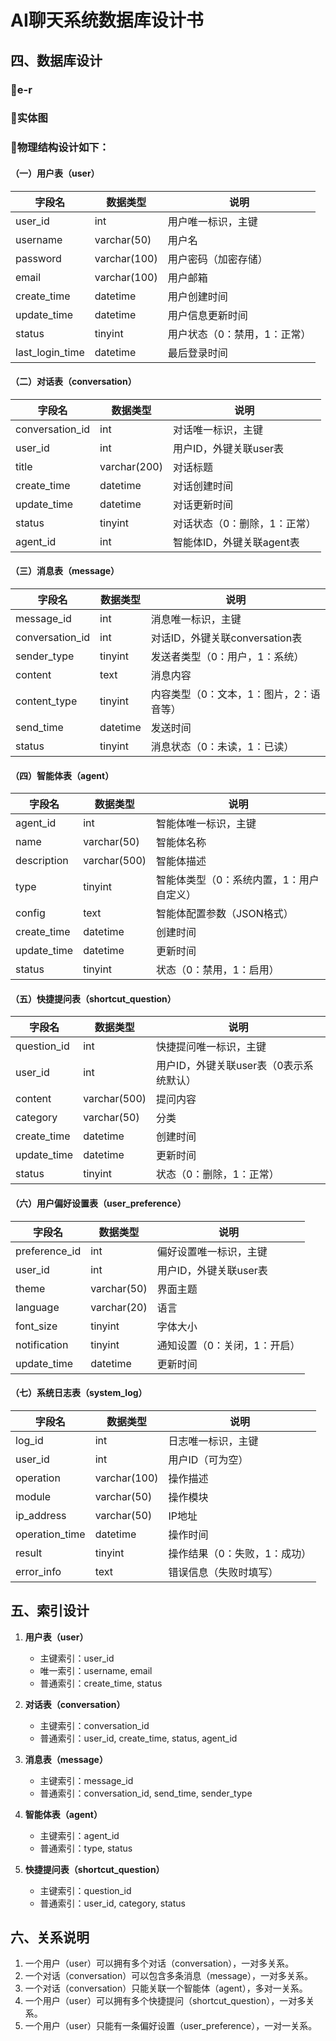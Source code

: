 # AI聊天系统数据库设计书

## 四、数据库设计

### e-r

### 实体图

### 物理结构设计如下：

#### （一）用户表（user）

| 字段名 | 数据类型 | 说明 |
| ------ | -------- | ---- |
| user_id | int | 用户唯一标识，主键 |
| username | varchar(50) | 用户名 |
| password | varchar(100) | 用户密码（加密存储） |
| email | varchar(100) | 用户邮箱 |
| create_time | datetime | 用户创建时间 |
| update_time | datetime | 用户信息更新时间 |
| status | tinyint | 用户状态（0：禁用，1：正常） |
| last_login_time | datetime | 最后登录时间 |

#### （二）对话表（conversation）

| 字段名 | 数据类型 | 说明 |
| ------ | -------- | ---- |
| conversation_id | int | 对话唯一标识，主键 |
| user_id | int | 用户ID，外键关联user表 |
| title | varchar(200) | 对话标题 |
| create_time | datetime | 对话创建时间 |
| update_time | datetime | 对话更新时间 |
| status | tinyint | 对话状态（0：删除，1：正常） |
| agent_id | int | 智能体ID，外键关联agent表 |

#### （三）消息表（message）

| 字段名 | 数据类型 | 说明 |
| ------ | -------- | ---- |
| message_id | int | 消息唯一标识，主键 |
| conversation_id | int | 对话ID，外键关联conversation表 |
| sender_type | tinyint | 发送者类型（0：用户，1：系统） |
| content | text | 消息内容 |
| content_type | tinyint | 内容类型（0：文本，1：图片，2：语音等） |
| send_time | datetime | 发送时间 |
| status | tinyint | 消息状态（0：未读，1：已读） |

#### （四）智能体表（agent）

| 字段名 | 数据类型 | 说明 |
| ------ | -------- | ---- |
| agent_id | int | 智能体唯一标识，主键 |
| name | varchar(50) | 智能体名称 |
| description | varchar(500) | 智能体描述 |
| type | tinyint | 智能体类型（0：系统内置，1：用户自定义） |
| config | text | 智能体配置参数（JSON格式） |
| create_time | datetime | 创建时间 |
| update_time | datetime | 更新时间 |
| status | tinyint | 状态（0：禁用，1：启用） |

#### （五）快捷提问表（shortcut_question）

| 字段名 | 数据类型 | 说明 |
| ------ | -------- | ---- |
| question_id | int | 快捷提问唯一标识，主键 |
| user_id | int | 用户ID，外键关联user表（0表示系统默认） |
| content | varchar(500) | 提问内容 |
| category | varchar(50) | 分类 |
| create_time | datetime | 创建时间 |
| update_time | datetime | 更新时间 |
| status | tinyint | 状态（0：删除，1：正常） |

#### （六）用户偏好设置表（user_preference）

| 字段名 | 数据类型 | 说明 |
| ------ | -------- | ---- |
| preference_id | int | 偏好设置唯一标识，主键 |
| user_id | int | 用户ID，外键关联user表 |
| theme | varchar(50) | 界面主题 |
| language | varchar(20) | 语言 |
| font_size | tinyint | 字体大小 |
| notification | tinyint | 通知设置（0：关闭，1：开启） |
| update_time | datetime | 更新时间 |

#### （七）系统日志表（system_log）

| 字段名 | 数据类型 | 说明 |
| ------ | -------- | ---- |
| log_id | int | 日志唯一标识，主键 |
| user_id | int | 用户ID（可为空） |
| operation | varchar(100) | 操作描述 |
| module | varchar(50) | 操作模块 |
| ip_address | varchar(50) | IP地址 |
| operation_time | datetime | 操作时间 |
| result | tinyint | 操作结果（0：失败，1：成功） |
| error_info | text | 错误信息（失败时填写） |

## 五、索引设计

1. **用户表（user）**
   - 主键索引：user_id
   - 唯一索引：username, email
   - 普通索引：create_time, status

2. **对话表（conversation）**
   - 主键索引：conversation_id
   - 普通索引：user_id, create_time, status, agent_id

3. **消息表（message）**
   - 主键索引：message_id
   - 普通索引：conversation_id, send_time, sender_type

4. **智能体表（agent）**
   - 主键索引：agent_id
   - 普通索引：type, status

5. **快捷提问表（shortcut_question）**
   - 主键索引：question_id
   - 普通索引：user_id, category, status

## 六、关系说明

1. 一个用户（user）可以拥有多个对话（conversation），一对多关系。
2. 一个对话（conversation）可以包含多条消息（message），一对多关系。
3. 一个对话（conversation）只能关联一个智能体（agent），多对一关系。
4. 一个用户（user）可以拥有多个快捷提问（shortcut_question），一对多关系。
5. 一个用户（user）只能有一条偏好设置（user_preference），一对一关系。
